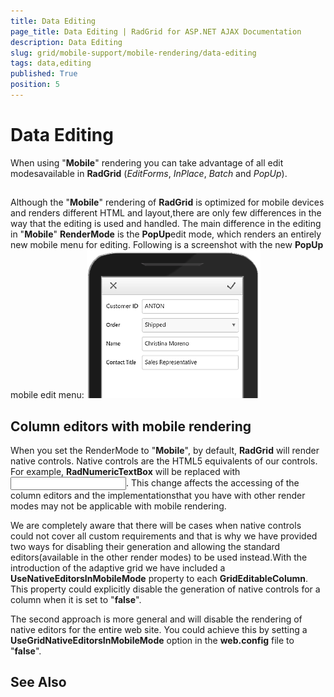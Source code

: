 ```yaml
---
title: Data Editing
page_title: Data Editing | RadGrid for ASP.NET AJAX Documentation
description: Data Editing
slug: grid/mobile-support/mobile-rendering/data-editing
tags: data,editing
published: True
position: 5
---
```


# Data Editing



When using "**Mobile**" rendering you can take advantage of all edit modesavailable in **RadGrid** (*EditForms*, *InPlace*, *Batch* and *PopUp*).

## 

Although the "**Mobile**" rendering of **RadGrid** is optimized for mobile devices and renders different HTML and layout,there are only few differences in the way that the editing is used and handled. The main difference in the editing in "**Mobile**" **RenderMode** is the **PopUp**edit mode, which renders an entirely new mobile menu for editing. Following is a screenshot with the new **PopUp** mobile edit menu:
![radgrid-mobile-popupediting](images/radgrid-mobile-popupediting.png)

## Column editors with mobile rendering

When you set the RenderMode to "**Mobile**", by default, **RadGrid** will render native controls. Native controls are the HTML5 equivalents of our controls. For example, **RadNumericTextBox** will be replaced with *<input type=”number” />*. This change affects the accessing of the column editors and the implementationsthat you have with other render modes may not be applicable with mobile rendering.

We are completely aware that there will be cases when native controls could not cover all custom	requirements and that is why we have provided two ways for disabling their generation and	allowing the standard editors(available in the other render modes) to be used instead.With the introduction of the adaptive grid we have included a **UseNativeEditorsInMobileMode**	property to each **GridEditableColumn**. This property could explicitly disable	the generation of native controls for a column when it is set to "**false**".

The second approach is more general and will disable the rendering of native editors for the entire web site. You could achieve this by setting a **UseGridNativeEditorsInMobileMode** option in the **web.config** file to "**false**".

## See Also
